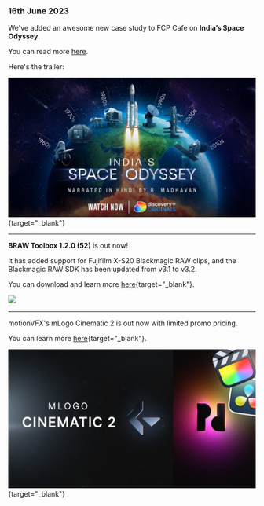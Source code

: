 ### 16th June 2023

We've added an awesome new case study to FCP Cafe on **India’s Space Odyssey**.

You can read more [here](/case-studies/indias-space-odyssey/).

Here's the trailer:

[![](/static/indias-space-odyssey-youtube.jpg)](https://www.youtube.com/watch?v=ohpEY50Y2No){target="_blank"}

---

**BRAW Toolbox 1.2.0 (52)** is out now!

It has added support for Fujifilm X-S20 Blackmagic RAW clips, and the Blackmagic RAW SDK has been updated from v3.1 to v3.2.

You can download and learn more [here](https://brawtoolbox.io){target="_blank"}.

![](../static/braw-toolbox.jpg)

---

motionVFX's mLogo Cinematic 2 is out now with limited promo pricing.

You can learn more [here](https://www.motionvfx.com/store,mlogo-cinematic-2-dvr,p3994.html){target="_blank"}.

[![](/static/mlogo2-cinematic.jpg)](https://www.youtube.com/watch?v=hu8FPHYFEzw){target="_blank"}